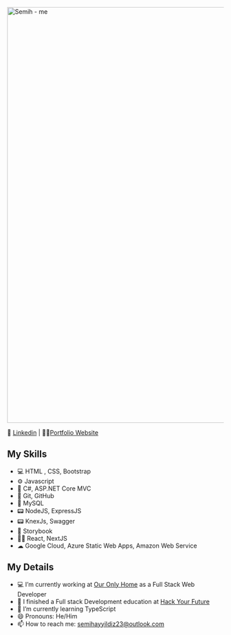 <img width="967" alt="Semih - me" src="https://user-images.githubusercontent.com/67079251/161405710-0049b948-749e-4ac6-944c-88d2ea7686a4.jpeg">

📰 [Linkedin](https://www.linkedin.com/in/semihayyildiz/)  |  👨‍💻[Portfolio Website](http://www.semihayyildiz.com)


## My Skills
- 💻 HTML , CSS, Bootstrap
- ⚙ Javascript
- 🦾 C#, ASP.NET Core MVC
- 📡 Git, GitHub
- 🔬 MySQL
- 📟 NodeJS, ExpressJS
- 📟 KnexJs, Swagger
- 📙 Storybook
- 👨‍💻 React, NextJS
- ☁  Google Cloud, Azure Static Web Apps, Amazon Web Service

## My Details
- 💻 I’m currently working at [Our Only Home](https://www.ouronlyhome.eu/en/) as a Full Stack Web Developer
- 🔭 I finished a Full stack Development education at [Hack Your Future](https://www.hackyourfuture.dk)
- 🌱 I’m currently learning TypeScript
- 😄 Pronouns: He/Him
- 📫 How to reach me: semihayyildiz23@outlook.com



<!--
**semih1239/semih1239** is a ✨ _special_ ✨ repository because its `README.md` (this file) appears on your GitHub profile.

Here are some ideas to get you started:
<img src="https://raw.githubusercontent.com/MartinHeinz/MartinHeinz/master/wave.gif" width="30px">

- 🔭 I’m currently working on ...
- 🌱 I’m currently learning ...
- 👯 I’m looking to collaborate on ...
- 🤔 I’m looking for help with ...
- 💬 Ask me about ...
- 📫 How to reach me: ...
- 😄 Pronouns: ...
- ⚡ Fun fact: ...
-->

